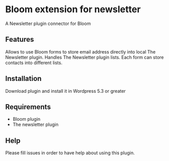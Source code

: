 # Bloom extension for newsletter

A Newsletter plugin connector for Bloom

## Features
Allows to use Bloom forms to store email address directly into local The Newsletter plugin.
Handles The Newsletter plugin lists. Each form can store contacts into different lists.

## Installation
Download plugin and install it in Wordpress 5.3 or greater

## Requirements
* Bloom plugin
* The newsletter plugin

## Help
Please fill issues in order to have help about using this plugin.
